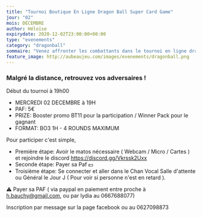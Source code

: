 ```yaml
---
title: "Tournoi Boutique En Ligne Dragon Ball Super Card Game"
jour: "02"
mois: DÉCEMBRE
author: Héloïse
expirydate: 2020-12-02T23:00:00+00:00
type: "evenements"
category: "dragonball"
sommaire: "Venez affronter les combattants dans le tournoi en ligne dragon ball super card game !"
feature_image: http://aubeaujeu.com/images/evenements/dragonball.png
---
```

### Malgré la distance, retrouvez vos adversaires !

Début du tournoi à 19h00

- MERCREDI 02 DECEMBRE à 19H
- PAF: 5€
- PRIZE: Booster promo BT11 pour la participation / Winner Pack pour le gagnant
- FORMAT: BO3 1H - 4 ROUNDS MAXIMUM

Pour participer c'est simple,
- Première étape: Avoir le matos nécessaire ( Webcam / Micro / Cartes ) et rejoindre le discord https://discord.gg/Vkrssk2Uxx
- Seconde étape: Payer sa Paf 💵
- Troisième étape: Se connecter et aller dans le Chan Vocal Salle d'attente ou Général le Jour J ( Pour voir si personne n'est en retard ).

⚠️ Payer sa PAF ( via paypal en paiement entre proche à h.bauchy@gmail.com, ou par lydia au 0667688077)

Inscription par message sur la page facebook ou au 0627098873
